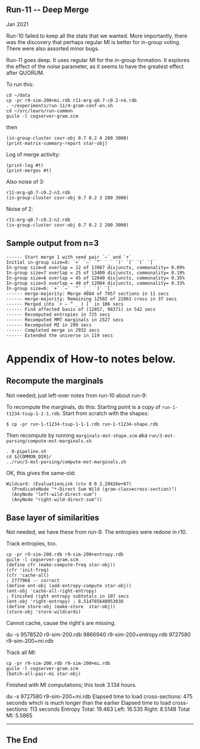 
Run-11 -- Deep Merge
--------------------
Jan 2021

Run-10 failed to keep all the stats that we wanted. More importantly,
there was the discovery that perhaps regular MI is better for in-group
voting. There were also assorted minor bugs.

Run-11 goes deep. It uses regular MI for the in-group formation. It
explores the effect of the noise parameter, as it seems to have the
greatest effect after QUORUM.

To run this:
```
cd ~/data
cp -pr r9-sim-200+mi.rdb r11-mrg-q0.7-c0.2-n4.rdb
. ~/experiments/run-11/4-gram-conf-en.sh
cd ~/src/learn/run-common
guile -l cogserver-gram.scm
```

then
```
(in-group-cluster covr-obj 0.7 0.2 4 200 3000)
(print-matrix-summary-report star-obj)
```

Log of merge activity:
```
(print-log #t)
(print-merges #t)
```

Also noise of 3:
```
r11-mrg-q0.7-c0.2-n3.rdb
(in-group-cluster covr-obj 0.7 0.2 3 200 3000)
```

Noise of 2:
```
r11-mrg-q0.7-c0.2-n2.rdb
(in-group-cluster covr-obj 0.7 0.2 2 200 3000)
```


Sample output from n=3
----------------------
```
------ Start merge 1 with seed pair `—` and `+`
Initial in-group size=8: `+` `—` `”` `_` `)` `[` `(` `]`
In-group size=8 overlap = 12 of 13987 disjuncts, commonality= 0.09%
In-group size=7 overlap = 25 of 13400 disjuncts, commonality= 0.19%
In-group size=6 overlap = 45 of 12840 disjuncts, commonality= 0.35%
In-group size=5 overlap = 40 of 12004 disjuncts, commonality= 0.33%
In-group size=6: `+` `—` `”` `_` `)` `[`
------ merge-majority: Merge 4884 of 7957 sections in 11 secs
------ merge-majority: Remaining 12502 of 22863 cross in 37 secs
------ Merged into `+ — ” _ ) [` in 106 secs
------ Find affected basis of (12857, 98371) in 542 secs
------ Recomputed entropies in 725 secs
------ Recomputed MMT marginals in 2527 secs
------ Recomputed MI in 299 secs
------ Completed merge in 2932 secs
------ Extended the universe in 119 secs
```

Appendix of How-to notes below.
===============================

Recompute the marginals
------------------------
Not needed; just left-over notes from run-10 about run-9:

To recompute the marginals, do this:
Starting point is a copy of `run-1-t1234-tsup-1-1-1.rdb`.
Start from scratch with the shapes:

```
$ cp -pr run-1-t1234-tsup-1-1-1.rdb run-1-t1234-shape.rdb
```
Then recompute by running `marginals-mst-shape.scm` aka
`run/3-mst-parsing/compute-mst-marginals.sh`
```
. 0-pipeline.sh
cd ${COMMON_DIR}/
../run/3-mst-parsing/compute-mst-marginals.sh
```

OK, this gives the same-old:
```
Wildcard: (EvaluationLink (ctv 0 0 2.29426e+07)
  (PredicateNode "*-Direct Sum Wild (gram-class⊕cross-section)")
  (AnyNode "left-wild-direct-sum")
  (AnyNode "right-wild-direct-sum"))
```

Base layer of similarities
--------------------------
Not needed, we have these from run-9. The entropies were redone in r10.

Track entropies, too.
```
cp -pr r9-sim-200.rdb r9-sim-200+entropy.rdb
guile -l cogserver-gram.scm
(define cfr (make-compute-freq star-obj))
(cfr 'init-freq)
(cfr 'cache-all)
; 2777968 -- correct
(define ent-obj (add-entropy-compute star-obj))
(ent-obj 'cache-all-right-entropy)
; Finished right entropy subtotals in 107 secs
(ent-obj 'right-entropy) ; 8.514785640953038
(define store-obj (make-store  star-obj))
(store-obj 'store-wildcards)
```
Cannot cache, cause the right's are missing.

du -s
9578520 r9-sim-200.rdb
9866940 r9-sim-200+entropy.rdb
9727580 r9-sim-200+mi.rdb


Track all MI:
```
cp -pr r9-sim-200.rdb r9-sim-200+mi.rdb
guile -l cogserver-gram.scm
(batch-all-pair-mi star-obj)
```
Finished with MI computations; this took 3.134 hours.

du -s
9727580 r9-sim-200+mi.rdb
Elapsed time to load cross-sections: 475 seconds
which is much longer than the earlier
Elapsed time to load cross-sections: 113 seconds
Entropy Total: 19.463   Left: 16.535   Right: 8.5148
Total MI: 5.5865

-------------------------------------------

The End
-------
